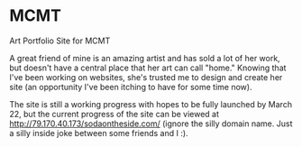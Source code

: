 # MCMT
Art Portfolio Site for MCMT

A great friend of mine is an amazing artist and has sold a lot of her work, but doesn't have a central place that her art can call "home." Knowing that I've been working on websites, she's trusted me to design and create her site (an opportunity I've been itching to have for some time now). 

The site is still a working progress with hopes to be fully launched by March 22, but the current progress of the site can be viewed at http://79.170.40.173/sodaontheside.com/ (ignore the silly domain name. Just a silly inside joke between some friends and I :).
